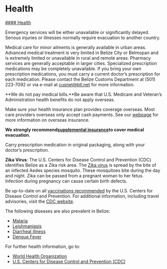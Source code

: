 # Health

[#### Health](javascript:void(0); "Health")

Emergency services will be either unavailable or significantly delayed. Serious injuries or illnesses normally require evacuation to another country.

Medical care for minor ailments is generally available in urban areas. Advanced medical treatment is very limited in Belize City or Belmopan and is extremely limited or unavailable in rural and remote areas. Pharmacy services are generally acceptable in larger cities. Specialized prescription medications may be completely unavailable. If you bring your own prescription medications, you must carry a current doctor’s prescription for each medication. Please contact the Belize Customs Department at (501) 223-7092 or via e-mail at [cusnet@btl.net](mailto:cusnet@btl.net) for more information.

**We do not pay medical bills.**Be aware that U.S. Medicare and Veteran’s Administration health benefits do not apply overseas.

Make sure your health insurance plan provides coverage overseas. Most care providers overseas only accept cash payments. See our [webpage](https://travel.state.gov/content/travel/en/international-travel/before-you-go/your-health-abroad/Insurance_Coverage_Overseas.html) for more information on overseas insurance.

**We strongly recommend**[**supplemental insurance**](https://travel.state.gov/content/travel/en/international-travel/before-you-go/your-health-abroad/Insurance_Coverage_Overseas.html)**to cover medical evacuation.**

Carry prescription medication in original packaging, along with your doctor’s prescription.

**Zika Virus**: The U.S. Centers for Disease Control and Prevention (CDC) identifies Belize as a Zika risk area. The [Zika virus](https://wwwnc.cdc.gov/travel/page/zika-travel-information) is spread by the bite of an infected Aedes species mosquito. These mosquitoes bite during the day and night. Zika can be passed from a pregnant woman to her fetus. Infection during pregnancy can cause certain birth defects.

Be up-to-date on all [vaccinations recommended](https://wwwnc.cdc.gov/travel/destinations/list) by the U.S. Centers for Disease Control and Prevention. For additional information, including travel advisories, visit the [CDC website](http://www.cdc.gov/zika/index.html).

The following diseases are also prevalent in Belize:

* [Malaria](https://www.cdc.gov/parasites/malaria/index.html)
* [Leishmaniasis](https://www.cdc.gov/parasites/leishmaniasis/index.html)
* [Diarrheal illness](https://www.cdc.gov/climateandhealth/effects/food_waterborne.htm)
* [Dengue Fever](https://www.cdc.gov/dengue/index.html)

For further health information, go to:

* [World Health Organization](https://www.who.int/)
* [U.S. Centers for Disease Control and Prevention (CDC)](https://www.cdc.gov/)